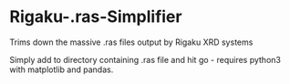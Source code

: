 # Rigaku-.ras-Simplifier
Trims down the massive .ras files output by Rigaku XRD systems

Simply add to directory containing .ras file and hit go - requires python3 with matplotlib and pandas.
